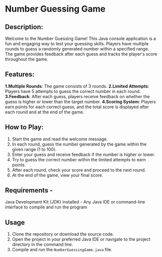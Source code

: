 # Number Guessing Game 
## Description:
Welcome to the Number Guessing Game! This Java console application is a fun and engaging way to test your guessing skills. Players have multiple rounds to guess a randomly generated number within a specified range. The game provides feedback after each guess and tracks the player's score throughout the game. 

## Features:
**1.Multiple Rounds**: The game consists of 3 rounds.
**2.Limited Attempts**: Players have 5 attempts to guess the correct number in each round.
**3.Feedback**: After each guess, players receive feedback on whether the guess is higher or lower than the target number.
**4.Scoring System**: Players earn points for each correct guess, and the total score is displayed after each round and at the end of the game. 

## How to Play:
1. Start the game and read the welcome message.
2. In each round, guess the number generated by the game within the given range (1 to 100).
3. Enter your guess and receive feedback if the number is higher or lower.
4. Try to guess the correct number within the limited attempts to earn points.
5. After each round, check your score and proceed to the next round.
6. At the end of the game, view your final score.

## Requirements - 
Java Development Kit (JDK) installed - Any Java IDE or command-line interface to compile and run the program 

## Usage 
1. Clone the repository or download the source code.
2. Open the project in your preferred Java IDE or navigate to the project directory in the command line.
3. Compile and run the `NumberGuessingGame.java` file.
